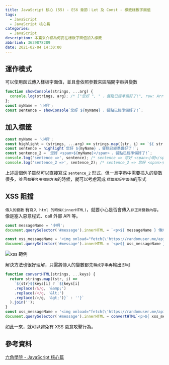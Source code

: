 ```yaml
---
title: JavaScript 核心 (55) - ES6 章節：Let 及 Const - 標籤樣板字面值
tags:
  - JavaScript
  - JavaScript 核心篇
categories:
  - JavaScript
description: 本篇來介紹為何要在樣板字面值加入標籤
abbrlink: 3639878289
date: 2021-02-04 14:30:00
---
```

## 運作模式

可以使用函式傳入樣板字面值，並且會依照參數來區隔開字串與變數

``` JavaScript
function showConsole(strings, ...arg) {
  console.log(strings, arg); /* ["您好 ", " ，餐點已經準備好了!", raw: Array(2)]  ["小明"] */
};
const myName = '小明';
const sentence = showConsole`您好 ${myName} ，餐點已經準備好了!`;
```

## 加入標籤

``` JavaScript
const myName = '小明';
const highlight = (strings, ...arg) => strings.map((str, i) => `${ str }${ arg[i] ? `<span>${arg[i]}</span>` : '' }`).join('');
const sentence = highlight`您好 ${myName} ，餐點已經準備好了!`;
const sentence_2 = `您好 <span>${myName}</span> ，餐點已經準備好了!`;
console.log('sentence =>', sentence); /* sentence => 您好 <span>小明</span> ，餐點已經準備好了! */
console.log('sentence_2 =>', sentence_2); /* sentence_2 => 您好 <span>小明</span> ，餐點已經準備好了! */
```

上述這個例子雖然可以直接寫成 `sentence_2` 形式，但一旦字串中需要插入的變數很多，並且`都要套用相同方法`的時候，就可以考慮寫成 `標籤樣板字面值`的形式

## XSS 阻擋

`傳入的變數` 有`寫入 html 的時候(innerHTML)`，就要小心是否會傳入`非正常變數內容`，像是塞入惡意程式、call 外部 API 等。

``` JavaScript
const messageName = '小明';
document.querySelector('#message').innerHTML = `<p>${ messageName } 傳來一則訊息</p>`;

const xss_messageName = '<img onload="fetch(\'https://randomuser.me/api\')" src="https://images.unsplash.com/photo-1593642702749-b7d2a804fbcf?ixid=MXwxMjA3fDF8MHxwaG90by1wYWdlfHx8fGVufDB8fHw%3D&ixlib=rb-1.2.1&auto=format&fit=crop&w=800&q=80"></img>';
document.querySelector('#message').innerHTML = `<p>${ xss_messageName } 傳來一則訊息</p>`;
```

![xss 範例](https://firebasestorage.googleapis.com/v0/b/cloud-f2e-blog.appspot.com/o/JavaScript%20%E6%A0%B8%E5%BF%83%20(55)%20-%20ES6%20%E7%AB%A0%E7%AF%80%EF%BC%9ALet%20%E5%8F%8A%20Const%20-%20%E6%A8%99%E7%B1%A4%E6%A8%A3%E6%9D%BF%E5%AD%97%E9%9D%A2%E5%80%BC%2F%E6%93%B7%E5%8F%96.JPG?alt=media&token=29daebfe-f265-41cb-85fd-5ba4748613a6)

解決方法也很好理解，只需將傳入的變數都先`轉成字串`再輸出即可

``` JavaScript
function convertHTML(strings, ...keys) {  
  return strings.map((str, i) =>
    `${str}${keys[i] ? `${keys[i]      
    .replace(/&/g, '&amp;')
    .replace(/</g, '&lt;')
    .replace(/>/g, '&gt;')}` : ''}`
  ).join('');
}
const xss_messageName = '<img onload="fetch(\'https://randomuser.me/api\')" src="https://images.unsplash.com/photo-1593642702749-b7d2a804fbcf?ixid=MXwxMjA3fDF8MHxwaG90by1wYWdlfHx8fGVufDB8fHw%3D&ixlib=rb-1.2.1&auto=format&fit=crop&w=800&q=80"></img>';
document.querySelector('#message').innerHTML = convertHTML`<p>${ xss_messageName } 傳來一則訊息</p>`;
```

如此一來，就可以避免有 XSS 惡意攻擊行為。

## 參考資料

[六角學院 - JavaScript 核心篇](https://www.hexschool.com/courses/js-core.html)
